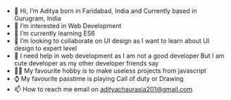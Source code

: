 - 👋 Hi, I’m Aditya born in Faridabad, India and Currently based in Gurugram, India
- 👀 I’m interested in Web Development
- 🌱 I’m currently learning ES6
- 💞️ I’m looking to collaborate on UI design as I want to learn about UI design to expert level
- 🤝 I need help in web development as I am not a good developer But I am cute developer as my other developer friends say
- 🧑‍🏭 My favourite hobby is to make useless projects from javascript
- ⌚ My favourite passtime is playing Call of duty or Drawing
- 📫 How to reach me email on adityachaurasia201@gmail.com
